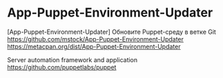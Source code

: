 # App-Puppet-Environment-Updater

[App-Puppet-Environment-Updater] Обновите Puppet-среду в ветке Git   
https://github.com/mstock/App-Puppet-Environment-Updater  
https://metacpan.org/dist/App-Puppet-Environment-Updater   


Server automation framework and application  
https://github.com/puppetlabs/puppet    

